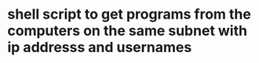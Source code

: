 # shell script to get programs from the computers on the same subnet with ip addresss and usernames
